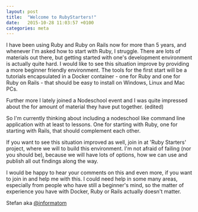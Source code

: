 ```yaml
---
layout: post
title:  "Welcome to RubyStarters!"
date:   2015-10-28 11:03:57 +0100
categories: meta
---
```

I have been using Ruby and Ruby on Rails now for more than 5 years, and whenever I'm asked how to start with Ruby, I struggle. There are lots of materials out there, but getting started with one's development environment is actually quite hard. I would like to see this situation improve by providing a more beginner friendly environment. The tools for the first start will be a tutorials encapsulated in a Docker container - one for Ruby and one for Ruby on Rails - that should be easy to install on Windows, Linux and Mac PCs.

Further more I lately joined a Nodeschool event and I was quite impressed about the for amount of material they have put together. (edited)

So I'm currently thinking about including a nodeschool like command line application with at least to lessons. One for starting with Ruby, one for starting with Rails, that should complement each other.

If you want to see this situation improved as well, join in at 'Ruby Starters' project, where we will to build this environment. I'm not afraid of failing (nor you should be), because we will have lots of options, how we can use and publish all out findings along the way.

I would be happy to hear your comments on this and even more, if you want to join in and help me with this. I could need help in some many areas, especially from people who have still a beginner's mind, so the matter of experience you have with Docker, Ruby or Rails actually doesn't matter.

Stefan aka [@informatom](https://twitter.com/informatom)